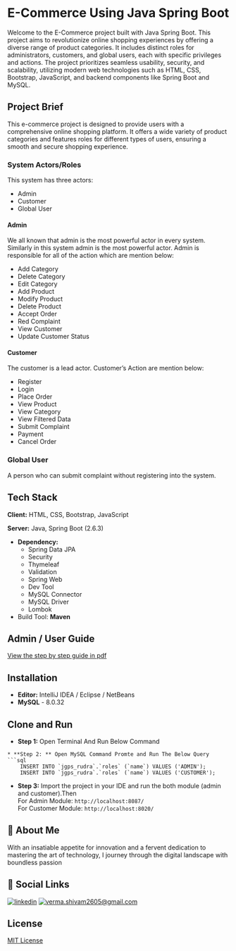# E-Commerce Using Java Spring Boot

Welcome to the E-Commerce project built with Java Spring Boot. This project aims to revolutionize online shopping experiences by offering a diverse range of product categories. It includes distinct roles for administrators, customers, and global users, each with specific privileges and actions. The project prioritizes seamless usability, security, and scalability, utilizing modern web technologies such as HTML, CSS, Bootstrap, JavaScript, and backend components like Spring Boot and MySQL.

## Project Brief

This e-commerce project is designed to provide users with a comprehensive online shopping platform. It offers a wide variety of product categories and features roles for different types of users, ensuring a smooth and secure shopping experience.

### System Actors/Roles

This system has three actors:
* Admin
* Customer
* Global User

#### Admin
We all known that admin is the most powerful actor in every system. Similarly in this system admin is the most powerful actor. Admin is responsible for all of the action which are mention below:
* Add Category
* Delete Category
* Edit Category
* Add Product
* Modify Product
* Delete Product
* Accept Order
* Red Complaint
* View Customer
* Update Customer Status

#### Customer
The customer is a lead actor. Customer’s Action are mention below:
* Register
* Login
* Place Order
* View Product
* View Category
* View Filtered Data
* Submit Complaint
* Payment
* Cancel Order

### Global User
A person who can submit complaint without registering into the system.
## Tech Stack

**Client:** HTML, CSS, Bootstrap, JavaScript

**Server:** Java, Spring Boot (2.6.3)
* **Dependency:**
    * Spring Data JPA
    * Security
    * Thymeleaf
    * Validation
    * Spring Web
    * Dev Tool
    * MySQL Connector
    * MySQL Driver
    * Lombok
* Build Tool: **Maven**

## Admin / User Guide

[View the step by step guide in pdf](https://drive.google.com/file/d/1aly4NYULqFYW-6TrRpCS_ey5Q7YM6Tj-/view?usp=sharing)
## Installation

* **Editor:** IntelliJ IDEA / Eclipse / NetBeans
* **MySQL** - 8.0.32

## Clone and Run

* **Step 1:** Open Terminal And Run Below Command
```
* **Step 2: ** Open MySQL Command Promte and Run The Below Query
```sql
    INSERT INTO `jgps_rudra`.`roles` (`name`) VALUES ('ADMIN');
    INSERT INTO `jgps_rudra`.`roles` (`name`) VALUES ('CUSTOMER');
```
* **Step 3:**
Import the project in your IDE and run the both module (admin and customer).Then<br>
For Admin Module: `http://localhost:8087/`<br>
For Customer Module: `http://localhost:8020/` 

## 🚀 About Me
With an insatiable appetite for innovation and a fervent dedication to mastering the art of technology, I journey through the digital landscape with boundless passion
## 🔗 Social Links
[![linkedin](https://img.shields.io/badge/linkedin-0A66C2?style=for-the-badge&logo=linkedin&logoColor=white)](https://www.linkedin.com/in/shivamverma61/)
[![verma.shivam2605@gmail.com](https://img.shields.io/badge/gmail-4267B2?style=for-the-badge&logo=gmail&logoColor=white)](mailto:verma.shivam2605@gmail.com)

## License
[MIT License](/LICENSE)
